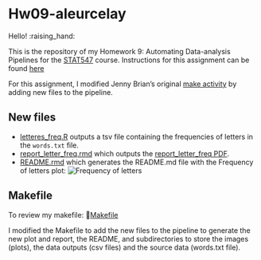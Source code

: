 Hw09-aleurcelay
================

Hello\! :raising\_hand:

This is the repository of my Homework 9: Automating Data-analysis
Pipelines for the [STAT547](http://stat545.com) course. Instructions for
this assignment can be found
[here](http://stat545.com/Classroom/assignments/hw09/hw09.html)

For this assignment, I modified Jenny Brian’s original [make
activity](https://github.com/STAT545-UBC/make-activity) by adding new
files to the pipeline.

## New files

  - [letteres\_freq.R](./R/letters_freq.R) outputs a tsv file containing
    the frequencies of letters in the `words.txt` file.
  - [report\_letter\_freq.rmd](report_letter_freq.Rmd) which outputs the
    [report\_letter\_freq PDF](report_letter_freq.pdf).
  - [README.rmd](README.rmd) which generates the README.md file with the
    Frequency of letters plot: ![Frequency of
    letters](./images/letters_freq.png)

## Makefile

To review my makefile: :star2:[Makefile](Makefile)

I modified the Makefile to add the new files to the pipeline to generate
the new plot and report, the README, and subdirectories to store the
images (plots), the data outputs (csv files) and the source data
(words.txt file).
